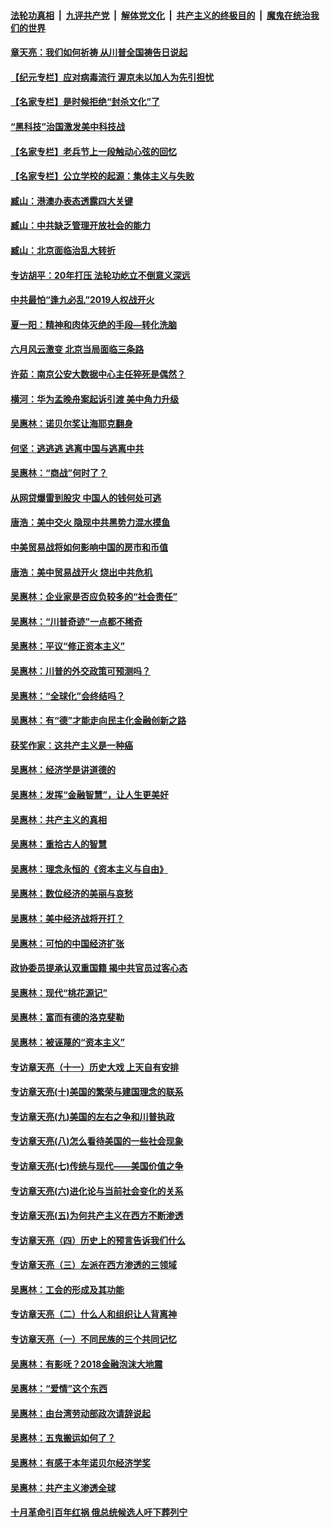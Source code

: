 

####  [法轮功真相](../../../../basic/blob/master/README.md?t=07110031) &nbsp;|&nbsp; [九评共产党](../../../../9ping.md/blob/master/README.md?t=07110031) &nbsp;|&nbsp; [解体党文化](../../../../jtdwh.md/blob/master/README.md?t=07110031)  &nbsp;|&nbsp; [共产主义的终极目的](../../../../gczydzjmd.md/blob/master/README.md?t=07110031) &nbsp;|&nbsp; [魔鬼在统治我们的世界](../../../../mgztzwmdsj.md/blob/master/README.md?t=07110031) 

#### [章天亮：我们如何祈祷 从川普全国祷告日说起](../pages/nsc423/n11944627.md?t=07110031) 

#### [【纪元专栏】应对病毒流行 渥京未以加人为先引担忧](../pages/nsc423/n11875714.md?t=07110031) 

#### [【名家专栏】是时候拒绝“封杀文化”了](../pages/nsc423/n11814093.md?t=07110031) 

#### [“黑科技”治国激发美中科技战](../pages/nsc423/n11638056.md?t=07110031) 

#### [【名家专栏】老兵节上一段触动心弦的回忆](../pages/nsc423/n11646016.md?t=07110031) 

#### [【名家专栏】公立学校的起源：集体主义与失败](../pages/nsc423/n11601833.md?t=07110031) 

#### [臧山：港澳办表态透露四大关键](../pages/nsc423/n11421628.md?t=07110031) 

#### [臧山：中共缺乏管理开放社会的能力](../pages/nsc423/n11407457.md?t=07110031) 

#### [臧山：北京面临治乱大转折](../pages/nsc423/n11406895.md?t=07110031) 

#### [专访胡平：20年打压 法轮功屹立不倒意义深远](../pages/nsc423/n11398800.md?t=07110031) 

#### [中共最怕“逢九必乱”2019人权战开火](../pages/nsc423/n11385248.md?t=07110031) 

#### [夏一阳：精神和肉体灭绝的手段—转化洗脑](../pages/nsc423/n11368250.md?t=07110031) 

#### [六月风云激变 北京当局面临三条路](../pages/nsc423/n11313668.md?t=07110031) 

#### [许茹：南京公安大数据中心主任猝死是偶然？](../pages/nsc423/n11064744.md?t=07110031) 

#### [横河：华为孟晚舟案起诉引渡 美中角力升级](../pages/nsc423/n11027230.md?t=07110031) 

#### [吴惠林：诺贝尔奖让海耶克翻身](../pages/nsc423/n10890049.md?t=07110031) 

#### [何坚：逃逃逃 逃离中国与逃离中共](../pages/nsc423/n10592891.md?t=07110031) 

#### [吴惠林：“商战”何时了？](../pages/nsc423/n10573558.md?t=07110031) 

#### [从网贷爆雷到股灾 中国人的钱何处可逃](../pages/nsc423/n10572800.md?t=07110031) 

#### [唐浩：美中交火 隐现中共黑势力混水摸鱼](../pages/nsc423/n10544040.md?t=07110031) 

#### [中美贸易战将如何影响中国的房市和币值](../pages/nsc423/n10543697.md?t=07110031) 

#### [唐浩：美中贸易战开火 烧出中共危机](../pages/nsc423/n10540126.md?t=07110031) 

#### [吴惠林：企业家是否应负较多的“社会责任”](../pages/nsc423/n10535022.md?t=07110031) 

#### [吴惠林：“川普奇迹”一点都不稀奇](../pages/nsc423/n10512808.md?t=07110031) 

#### [吴惠林：平议“修正资本主义”](../pages/nsc423/n10495724.md?t=07110031) 

#### [吴惠林：川普的外交政策可预测吗？](../pages/nsc423/n10462387.md?t=07110031) 

#### [吴惠林：“全球化”会终结吗？](../pages/nsc423/n10452838.md?t=07110031) 

#### [吴惠林：有“德”才能走向民主化金融创新之路](../pages/nsc423/n10432292.md?t=07110031) 

#### [获奖作家：这共产主义是一种癌](../pages/nsc423/n10431541.md?t=07110031) 

#### [吴惠林：经济学是讲道德的](../pages/nsc423/n10398014.md?t=07110031) 

#### [吴惠林：发挥“金融智慧”，让人生更美好](../pages/nsc423/n10375019.md?t=07110031) 

#### [吴惠林：共产主义的真相](../pages/nsc423/n10351394.md?t=07110031) 

#### [吴惠林：重拾古人的智慧](../pages/nsc423/n10337691.md?t=07110031) 

#### [吴惠林：理念永恒的《资本主义与自由》](../pages/nsc423/n10316274.md?t=07110031) 

#### [吴惠林：数位经济的美丽与哀愁](../pages/nsc423/n10292946.md?t=07110031) 

#### [吴惠林：美中经济战将开打？](../pages/nsc423/n10258825.md?t=07110031) 

#### [吴惠林：可怕的中国经济扩张](../pages/nsc423/n10219147.md?t=07110031) 

#### [政协委员提承认双重国籍 揭中共官员过客心态](../pages/nsc423/n10208809.md?t=07110031) 

#### [吴惠林：现代“桃花源记”](../pages/nsc423/n10185234.md?t=07110031) 

#### [吴惠林：富而有德的洛克斐勒](../pages/nsc423/n10142264.md?t=07110031) 

#### [吴惠林：被诬蔑的“资本主义”](../pages/nsc423/n10124816.md?t=07110031) 

#### [专访章天亮（十一）历史大戏 上天自有安排](../pages/nsc423/n10094905.md?t=07110031) 

#### [专访章天亮(十)美国的繁荣与建国理念的联系](../pages/nsc423/n10094899.md?t=07110031) 

#### [专访章天亮(九)美国的左右之争和川普执政](../pages/nsc423/n10094889.md?t=07110031) 

#### [专访章天亮(八)怎么看待美国的一些社会现象](../pages/nsc423/n10094857.md?t=07110031) 

#### [专访章天亮(七)传统与现代——美国价值之争](../pages/nsc423/n10093140.md?t=07110031) 

#### [专访章天亮(六)进化论与当前社会变化的关系](../pages/nsc423/n10092036.md?t=07110031) 

#### [专访章天亮(五)为何共产主义在西方不断渗透](../pages/nsc423/n10083620.md?t=07110031) 

#### [专访章天亮（四）历史上的预言告诉我们什么](../pages/nsc423/n10083606.md?t=07110031) 

#### [专访章天亮（三）左派在西方渗透的三领域](../pages/nsc423/n10081115.md?t=07110031) 

#### [吴惠林：工会的形成及其功能](../pages/nsc423/n10080633.md?t=07110031) 

#### [专访章天亮（二）什么人和组织让人背离神](../pages/nsc423/n10076637.md?t=07110031) 

#### [专访章天亮（一）不同民族的三个共同记忆](../pages/nsc423/n10074188.md?t=07110031) 

#### [吴惠林：有影呒？2018金融泡沫大地震](../pages/nsc423/n10040534.md?t=07110031) 

#### [吴惠林：“爱情”这个东西](../pages/nsc423/n10019423.md?t=07110031) 

#### [吴惠林：由台湾劳动部政次请辞说起](../pages/nsc423/n9979679.md?t=07110031) 

#### [吴惠林：五鬼搬运如何了？](../pages/nsc423/n9925338.md?t=07110031) 

#### [吴惠林：有感于本年诺贝尔经济学奖](../pages/nsc423/n9871883.md?t=07110031) 

#### [吴惠林：共产主义渗透全球](../pages/nsc423/n9812748.md?t=07110031) 

#### [十月革命引百年红祸 俄总统候选人吁下葬列宁](../pages/nsc423/n9810182.md?t=07110031) 

